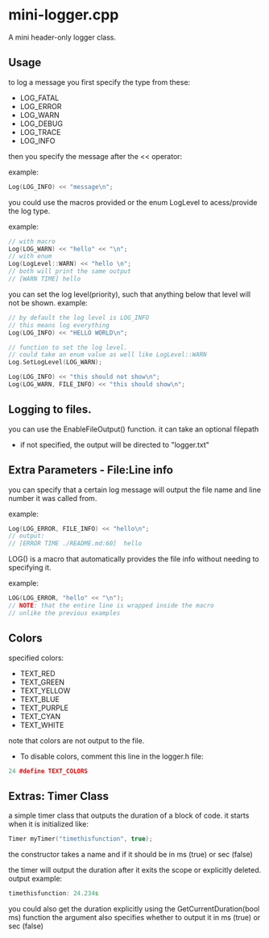 # mini-logger.cpp
A mini header-only logger class.

## Usage

to log a message you first specify the type from these:
- LOG_FATAL
- LOG_ERROR
- LOG_WARN
- LOG_DEBUG
- LOG_TRACE
- LOG_INFO

then you specify the message after the << operator:

example:
```cpp
Log(LOG_INFO) << "message\n";
```

you could use the macros provided or the enum LogLevel to acess/provide the log type.

example:
```cpp
// with macro
Log(LOG_WARN) << "hello" << "\n";
// with enum
Log(LogLevel::WARN) << "hello \n";
// both will print the same output
// [WARN TIME] hello
```

you can set the log level(priority), such that anything below that level will not be shown.
example:
```cpp
// by default the log level is LOG_INFO
// this means log everything
Log(LOG_INFO) << "HELLO WORLD\n";

// function to set the log level.
// could take an enum value as well like LogLevel::WARN
Log.SetLogLevel(LOG_WARN);

Log(LOG_INFO) << "this should not show\n";
Log(LOG_WARN, FILE_INFO) << "this should show\n";
```

## Logging to files.

you can use the EnableFileOutput() function.
it can take an optional filepath
- if not specified, the output will be directed to "logger.txt"

## Extra Parameters - File:Line info

you can specify that a certain log message will output the file name and line number it was called from.

example:
```cpp
Log(LOG_ERROR, FILE_INFO) << "hello\n";
// output:
// [ERROR TIME ./README.md:60]  hello
```

LOG() is a macro that automatically provides the file info without needing to specifying it.

example:
```cpp
LOG(LOG_ERROR, "hello" << "\n");
// NOTE: that the entire line is wrapped inside the macro
// unlike the previous examples
```

## Colors

specified colors:
- TEXT_RED
- TEXT_GREEN 
- TEXT_YELLOW
- TEXT_BLUE  
- TEXT_PURPLE
- TEXT_CYAN  
- TEXT_WHITE

note that colors are not output to the file.
- To disable colors, comment this line in the logger.h file:
```cpp
24 #define TEXT_COLORS
```

## Extras: Timer Class

a simple timer class that outputs the duration of a block of code.
it starts when it is initialized like:
```cpp
Timer myTimer("timethisfunction", true);
```
the constructor takes a name and if it should be in ms (true) or sec (false)

the timer will output the duration after it exits the scope or explicitly deleted.
output example:
```cpp
timethisfunction: 24.234s
```

you could also get the duration explicitly using the GetCurrentDuration(bool ms) function
the argument also specifies whether to output it in ms (true) or sec (false)
